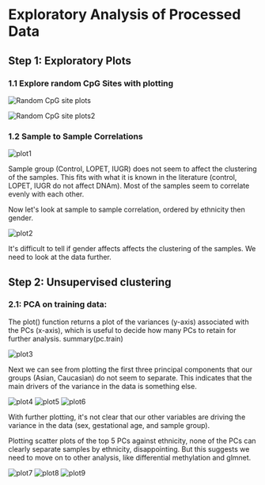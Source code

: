 # Exploratory Analysis of Processed Data

## Step 1: Exploratory Plots

### 1.1 Explore random CpG Sites with plotting

![Random CpG site plots](https://github.com/STAT540-UBC/team_Methylation-Badassays/blob/master/Scripts/ExploratoryAnalysis/Exploratory_files/figure-markdown_github/Random%20CpG%20Site%20Plots-1.png)

![Random CpG site plots2](https://github.com/STAT540-UBC/team_Methylation-Badassays/blob/master/Scripts/ExploratoryAnalysis/Exploratory_files/figure-markdown_github/Random%20CpG%20Site%20Plots-2.png)

### 1.2 Sample to Sample Correlations

![plot1](https://github.com/STAT540-UBC/team_Methylation-Badassays/blob/master/Scripts/ExploratoryAnalysis/Exploratory_files/figure-markdown_github/Sample%20to%20Sample%20Correlations-1.png)

Sample group (Control, LOPET, IUGR) does not seem to affect the clustering of the samples. This fits with what it is known in the literature (control, LOPET, IUGR do not affect DNAm). Most of the samples seem to correlate evenly with each other.

Now let's look at sample to sample correlation, ordered by ethnicity then gender.
 
![plot2](https://github.com/STAT540-UBC/team_Methylation-Badassays/blob/master/Scripts/ExploratoryAnalysis/Exploratory_files/figure-markdown_github/Sample%20to%20Sample%20Correlations2-1.png)

It's difficult to tell if gender affects affects the clustering of the samples. We need to look at the data further.


## Step 2: Unsupervised clustering


### 2.1: PCA on training data:
 
The plot() function returns a plot of the variances (y-axis) associated with the PCs (x-axis), which is useful to decide how many PCs to retain for further analysis.
summary(pc.train)

![plot3](https://github.com/STAT540-UBC/team_Methylation-Badassays/blob/master/Scripts/ExploratoryAnalysis/Exploratory_files/figure-markdown_github/pca-1.png)
 
Next we can see from plotting the first three principal components that our groups (Asian, Caucasian) do not seem to separate. This indicates that the main drivers of the variance in the data is something else.

![plot4](https://github.com/STAT540-UBC/team_Methylation-Badassays/blob/master/Scripts/ExploratoryAnalysis/Exploratory_files/figure-markdown_github/plot%20PCs-1.png)
![plot5](https://github.com/STAT540-UBC/team_Methylation-Badassays/blob/master/Scripts/ExploratoryAnalysis/Exploratory_files/figure-markdown_github/plot%20PCs-2.png)
![plot6](https://github.com/STAT540-UBC/team_Methylation-Badassays/blob/master/Scripts/ExploratoryAnalysis/Exploratory_files/figure-markdown_github/plot%20PCs-3.png)
 
With further plotting, it's not clear that our other variables are driving the variance in the data (sex, gestational age, and sample group).
 
Plotting scatter plots of the top 5 PCs against ethnicity, none of the PCs can clearly separate samples by ethnicity, disappointing. But this suggests we need to move on to other analysis, like differential methylation and glmnet.

![plot7](https://github.com/STAT540-UBC/team_Methylation-Badassays/blob/master/Scripts/ExploratoryAnalysis/Exploratory_files/figure-markdown_github/Plot%20other%20metadata-1.png)
![plot8](https://github.com/STAT540-UBC/team_Methylation-Badassays/blob/master/Scripts/ExploratoryAnalysis/Exploratory_files/figure-markdown_github/Plot%20other%20metadata-2.png)
![plot9](https://github.com/STAT540-UBC/team_Methylation-Badassays/blob/master/Scripts/ExploratoryAnalysis/Exploratory_files/figure-markdown_github/Plot%20other%20metadata-3.png)
